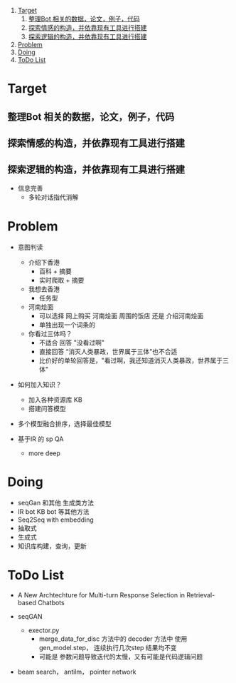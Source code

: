 <!-- TOC -->

1. [Target](#target)
    1. [整理Bot 相关的数据，论文，例子，代码](#整理bot-相关的数据论文例子代码)
    2. [探索情感的构造，并依靠现有工具进行搭建](#探索情感的构造并依靠现有工具进行搭建)
    3. [探索逻辑的构造，并依靠现有工具进行搭建](#探索逻辑的构造并依靠现有工具进行搭建)
2. [Problem](#problem)
3. [Doing](#doing)
4. [ToDo List](#todo-list)

<!-- /TOC -->


# Target
## 整理Bot 相关的数据，论文，例子，代码
## 探索情感的构造，并依靠现有工具进行搭建
## 探索逻辑的构造，并依靠现有工具进行搭建
+ 信息完善
    + 多轮对话指代消解

# Problem

+ 意图判读
    + 介绍下香港
        + 百科 + 摘要
        + 实时爬取 + 摘要
    + 我想去香港
        + 任务型
    + 河南烩面
        + 可以选择 网上购买 河南烩面 周围的饭店 还是 介绍河南烩面 
        + 单独出现一个词条的
    + 你看过三体吗？
        + 不适合 回答 "没看过啊"
        + 直接回答 “消灭人类暴政，世界属于三体"也不合适
        + 比价好的单轮回答是，"看过啊，我还知道消灭人类暴政，世界属于三体"
        

+ 如何加入知识？
    + 加入各种资源库 KB 
    + 搭建问答模型
+ 多个模型融合排序，选择最佳模型

+ 基于IR 的 sp QA
    + more deep 


# Doing
+ seqGan 和其他 生成类方法
+ IR bot KB bot 等其他方法
+ Seq2Seq with embedding
+ 抽取式
+ 生成式
+ 知识库构建，查询，更新

# ToDo List
+ A New Archtechture for Multi-turn Response Selection in Retrieval-based Chatbots
+ seqGAN
    + exector.py 
        + merge_data_for_disc 方法中的 decoder 方法中 使用 gen_model.step， 连续执行几次step 结果均不变
        + 可能是 参数问题导致迭代的太慢，又有可能是代码逻辑问题

+ beam search， antilm， pointer network

